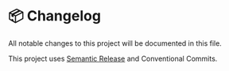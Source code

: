 # 📦 Changelog

All notable changes to this project will be documented in this file.

This project uses [Semantic Release](https://semantic-release.gitbook.io) and Conventional Commits.
